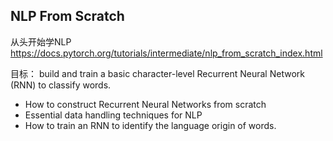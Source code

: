 ## NLP From Scratch 
从头开始学NLP
https://docs.pytorch.org/tutorials/intermediate/nlp_from_scratch_index.html

目标：
build and train a basic character-level Recurrent Neural Network (RNN) to classify words.
- How to construct Recurrent Neural Networks from scratch
- Essential data handling techniques for NLP
- How to train an RNN to identify the language origin of words.

